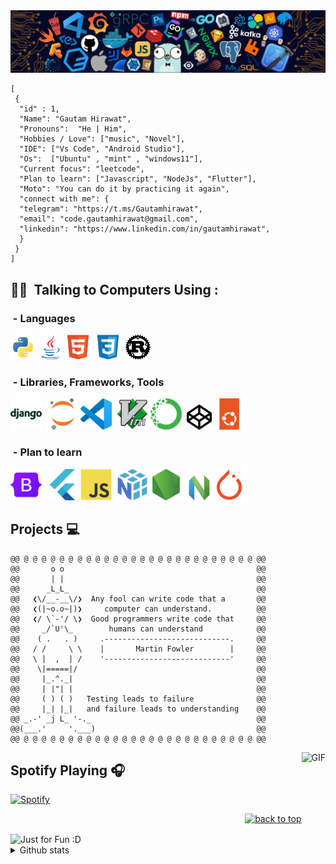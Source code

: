
<img src="https://github.com/Gautamhirawat/Gautamhirawat/blob/main/images/Readme_header.png" >


```
[
 {
  "id" : 1,
  "Name": "Gautam Hirawat",
  "Pronouns":  "He | Him",
  "Hobbies / Love": ["music", "Novel"],
  "IDE": ["Vs Code", "Android Studio"],
  "Os":  ["Ubuntu" , "mint" , "windows11"],
  "Current focus": "leetcode",
  "Plan to learn": ["Javascript", "NodeJs", "Flutter"],
  "Moto": "You can do it by practicing it again",
  "connect with me": {
  "telegram": "https://t.ms/Gautamhirawat",
  "email": "code.gautamhirawat@gmail.com",
  "linkedin": "https://www.linkedin.com/in/gautamhirawat",
  }
 }
]
```


## 👨‍💻 &nbsp;Talking to Computers Using :

### &nbsp;- Languages

<img src = 'https://github.com/Gautamhirawat/Gautamhirawat/blob/main/images/python-original.svg' height='40'/>&nbsp;<img src = 'https://github.com/Gautamhirawat/Gautamhirawat/blob/main/images/java-original.svg' height='40'/>&nbsp;<img src = 'https://github.com/Gautamhirawat/Gautamhirawat/blob/main/images/html5-original.svg' height='40'/>&nbsp; <img src = 'https://github.com/Gautamhirawat/Gautamhirawat/blob/main/images/css3-original.svg' width='40'/>&nbsp;
<img src = 'https://github.com/Gautamhirawat/Gautamhirawat/blob/main/images/rust-original.svg' width='40'/>&nbsp;

### &nbsp;- Libraries, Frameworks, Tools  


<img src = 'https://github.com/Gautamhirawat/Gautamhirawat/blob/main/images/django-plain-wordmark.svg' height='50'/>&nbsp;
<img src = 'https://github.com/Gautamhirawat/Gautamhirawat/blob/main/images/jupyter-original.svg' height='50'/>&nbsp;<img src = 'https://github.com/Gautamhirawat/Gautamhirawat/blob/main/images/vscode-original.svg' height='50'/>&nbsp;  <img src = 'https://github.com/Gautamhirawat/Gautamhirawat/blob/main/images/vim-original.svg' height='50'/>&nbsp;<img src = 'https://github.com/Gautamhirawat/Gautamhirawat/blob/main/images/anaconda-original.svg' height='50'/>&nbsp;
<img src="https://github.com/Gautamhirawat/Gautamhirawat/blob/main/images/codepen-original.svg" alt="Codepen" width="40" height="40"/> 
<img src="https://github.com/Gautamhirawat/Gautamhirawat/blob/main/images/ubuntu-original.svg" alt="ubuntu" width="50" height="50"/> 

### &nbsp;- Plan to learn  


<img src = 'https://github.com/Gautamhirawat/Gautamhirawat/blob/main/images/bootstrap-original.svg' height='50'/>&nbsp;
<img src = 'https://github.com/Gautamhirawat/Gautamhirawat/blob/main/images/flutter-original.svg' height='50'/>&nbsp;<img src = 'https://github.com/Gautamhirawat/Gautamhirawat/blob/main/images/javascript-original.svg' height='50'/>&nbsp;  <img src = 'https://github.com/Gautamhirawat/Gautamhirawat/blob/main/images/numpy-original.svg' height='50'/>&nbsp;<img src = 'https://github.com/Gautamhirawat/Gautamhirawat/blob/main/images/nodejs-original.svg' height='50'/>&nbsp;
<img src="https://github.com/Gautamhirawat/Gautamhirawat/blob/main/images/neovim-original.svg" alt="Neovim" width="40" height="40"/> 
<img src="https://github.com/Gautamhirawat/Gautamhirawat/blob/main/images/pytorch-original.svg" alt="pytorch" width="50" height="50"/> 




## Projects 💻




```
@@ @ @ @ @ @ @ @ @ @ @ @ @ @ @ @ @ @ @ @ @ @ @ @ @ @ @ @@
@@       o o                                           @@
@@       | |                                           @@
@@      _L_L_                                          @@
@@   ❮\/__-__\/❯  Any fool can write code that a       @@
@@   ❮(|~o.o~|)❯     computer can understand.          @@
@@   ❮/ \`-'/ \❯  Good programmers write code that     @@ 
@@     _/`U'\_        humans can understand            @@                    
@@    ( .   . )     .----------------------------.     @@
@@   / /     \ \    |       Martin Fowler        |     @@
@@   \ |  ,  | /    '----------------------------'     @@
@@    \|=====|/                                        @@
@@     |_.^._|                                         @@
@@     | |"| |                                         @@
@@     ( ) ( )   Testing leads to failure              @@
@@     |_| |_|   and failure leads to understanding    @@
@@ _.-' _j L_ '-._                                     @@
@@(___.'     '.___)                                    @@
@@ @ @ @ @ @ @ @ @ @ @ @ @ @ @ @ @ @ @ @ @ @ @ @ @ @ @ @@
```




<img align="right" alt="GIF" height="170" src="https://media.giphy.com/media/J5B1Y8QZnzXXbLQIBu/giphy.gif" />


## Spotify Playing 🎧

[![Spotify](https://novatorem2-alpha.vercel.app/api/spotify)](https://open.spotify.com/user/316pkmdg4ezqid57jernjlbsqh3a)




<p align="right"><a href="#top"><img src="https://img.shields.io/static/v1?label&message=back+to+top&color=7E3ACE&style=flat&logo" alt="back to top" /></a></p>







<img align="center" src="https://private-user-images.githubusercontent.com/124828880/241546216-5d4c6038-71f3-4a6a-92ac-8b0a3325d8fe.svg?jwt=eyJhbGciOiJIUzI1NiIsInR5cCI6IkpXVCJ9.eyJpc3MiOiJnaXRodWIuY29tIiwiYXVkIjoicmF3LmdpdGh1YnVzZXJjb250ZW50LmNvbSIsImtleSI6ImtleTUiLCJleHAiOjE3MTY1NTI0MzQsIm5iZiI6MTcxNjU1MjEzNCwicGF0aCI6Ii8xMjQ4Mjg4ODAvMjQxNTQ2MjE2LTVkNGM2MDM4LTcxZjMtNGE2YS05MmFjLThiMGEzMzI1ZDhmZS5zdmc_WC1BbXotQWxnb3JpdGhtPUFXUzQtSE1BQy1TSEEyNTYmWC1BbXotQ3JlZGVudGlhbD1BS0lBVkNPRFlMU0E1M1BRSzRaQSUyRjIwMjQwNTI0JTJGdXMtZWFzdC0xJTJGczMlMkZhd3M0X3JlcXVlc3QmWC1BbXotRGF0ZT0yMDI0MDUyNFQxMjAyMTRaJlgtQW16LUV4cGlyZXM9MzAwJlgtQW16LVNpZ25hdHVyZT1jZDdiOTI0ZTg4ZGQ1N2M0ZDMzNjFhOWVjY2Y1ZGU1MmQyYzQ3OWI4OWJkZGYyM2IzZTUwZDc0ZjRhZDk2N2M2JlgtQW16LVNpZ25lZEhlYWRlcnM9aG9zdCZhY3Rvcl9pZD0wJmtleV9pZD0wJnJlcG9faWQ9MCJ9.VhjfGOLa6Khcr2LIZ3kL48c_k-eKj4caoUfY-6URVS0" alt="Just for Fun :D">




<details>
<summary>Github stats</summary>

[![Tap to Reload](https://metrics.lecoq.io/Gautamhirawat?template=classic&base.header=0&base.metadata=0&isocalendar=1&languages=1&people=1&isocalendar.duration=half-year&languages.limit=8&languages.sections=most-used&languages.colors=github&languages.threshold=0%25&languages.indepth=false&languages.recent.load=300&languages.recent.days=14&people.limit=24&people.size=28&people.types=followers%2C%20following&people.identicons=false&people.shuffle=false&config.timezone=Asia%2FCalcutta)](https://www.github.com/Gautamhirawat)


</details>





<!--
For Stats
<p align="center">
<img src="https://github-readme-streak-stats.herokuapp.com/?user=Gautamhirawat&theme=dark&hide_border=true" />
</p>

<p align="center">
    <img src="https://github-readme-stats.vercel.app/api/top-langs/?username=Gautamhirawat&theme=dark&hide_border=true&include_all_commits=true&count_private=true&layout=compact" />
</p>

For trophies 
[![trophy](https://github-profile-trophy.vercel.app/?username=Gautamhirawat&title=Commit,Repository,Experience)](https://github.com/ryo-ma/github-profile-trophy)
For Visit Count 
[![](https://visitcount.itsvg.in/api?id=Gautamhirawat&label=Profile%20Views&color=12&icon=1&pretty=false)](https://visitcount.itsvg.in)



-->



